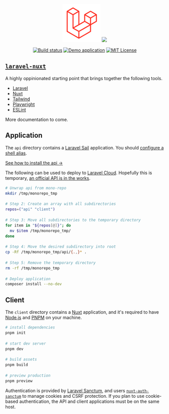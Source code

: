 <p align="center">
<img src="https://raw.githubusercontent.com/laravel/art/refs/heads/master/laravel-logo.svg" width="120px" />
<img src="https://nuxt.com/assets/design-kit/icon-green.svg" width="120px" />
</p>

<p align="center">
<a href="https://github.com/scottbedard/laravel-nuxt/actions/workflows/build.yml" target="__blank"><img src="https://github.com/scottbedard/laravel-nuxt/actions/workflows/build.yml/badge.svg" alt="Build status"></a>
<a href="https://laravel-nuxt.dev" target="__blank"><img src="https://img.shields.io/badge/demo-laravel--nuxt.dev-blue" alt="Demo application"></a>
<a href="https://laravel.com/docs/12.x/license" target="__blank"><img src="https://img.shields.io/badge/license-MIT-blue" alt="MIT License" /></a>
</p>

## [`laravel-nuxt`](https://laravel-nuxt.dev)

A highly oppinionated starting point that brings together the following tools.

- [Laravel](https://laravel.com/)
- [Nuxt](https://nuxt.com/)
- [Tailwind](https://tailwindcss.com/)
- [Playwright](https://playwright.dev/)
- [ESLint](https://eslint.org/)

More documentation to come.

## Application

The `api` directory contains a [Laravel Sail](https://laravel.com/docs/11.x/sail#main-content) application. You should [configure a shell alias](https://laravel.com/docs/12.x/sail#configuring-a-shell-alias).

[See how to install the api &rarr;](https://laravel.com/docs/12.x/sail#installing-sail-into-existing-applications)

The following can be used to deploy to [Laravel Cloud](https://cloud.laravel.com/).
Hopefully this is temporary, [an official API is in the works](https://cloud.laravel.com/docs/knowledge-base/monorepo-support).

```sh
# Unwrap api from mono-repo
mkdir /tmp/monorepo_tmp

# Step 2: Create an array with all subdirectories
repos=("api" "client")

# Step 3: Move all subdirectories to the temporary directory
for item in "${repos[@]}"; do
  mv $item /tmp/monorepo_tmp/
done

# Step 4: Move the desired subdirectory into root
cp -Rf /tmp/monorepo_tmp/api/{.,}* .

# Step 5: Remove the temporary directory
rm -rf /tmp/monorepo_tmp

# Deploy application
composer install --no-dev
```

## Client

The `client` directory contains a [Nuxt](https://nuxt.com/) application, and it's
required to have [Node.js](https://nodejs.org/) and [PNPM](https://pnpm.io/) on
your machine.

```sh
# install dependencies
pnpm init

# start dev server
pnpm dev

# build assets
pnpm build

# preview production
pnpm preview
```

Authentication is provided by [Laravel Sanctum](https://laravel.com/docs/12.x/sanctum), and users [`nuxt-auth-sanctum`](https://manchenkoff.gitbook.io/nuxt-auth-sanctum) to manage cookies and CSRF protection. If you plan to use cookie-based authentication, the API and client applications must be on the same host.
